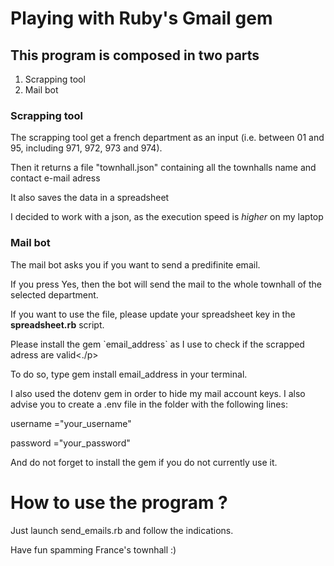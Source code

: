 <h1>Playing with Ruby's Gmail gem</h1>

<h2>This program is composed in two parts</h2>
<ol>
  <li>Scrapping tool</li>
  <li>Mail bot</li>
</ol>

<h3>Scrapping tool</h3>
<p>The scrapping tool get a french department as an input (i.e. between 01 and 95, including 971, 972, 973 and 974).</p>
<p>Then it returns a file "townhall.json" containing all the townhalls name and contact e-mail adress</p>
<p>It also saves the data in a spreadsheet</p>
<p>I decided to work with a json, as the execution speed is <em>higher</em> on my laptop</p>

<h3>Mail bot</h3>

<p>The mail bot asks you if you want to send a predifinite email.</p>
<p>If you press Yes, then the bot will send the mail to the whole townhall of the selected department.</p>

<p>If you want to use the file, please update your spreadsheet key in the <strong>spreadsheet.rb</strong> script.</p>

<p>Please install the gem `email_address` as I use to check if the scrapped adress are valid<./p>
<p>To do so, type gem install email_address in your terminal.</p>

<p>I also used the dotenv gem in order to hide my mail account keys. I also advise you to create a .env file in the folder with the following lines:</p>

<p>username ="your_username"</p>
<p>password ="your_password"</p>

<p>And do not forget to install the gem if you do not currently use it.</p>

<h1>How to use the program ?</h1>
<p>Just launch send_emails.rb and follow the indications.</p>
<p>Have fun spamming France's townhall :)</p>
